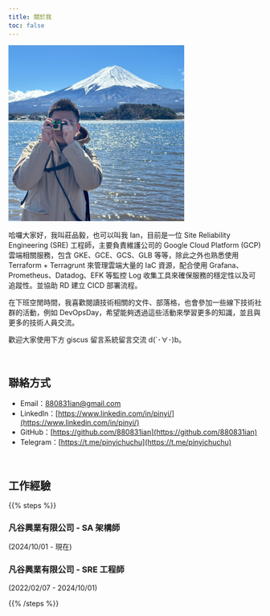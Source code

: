 ```yaml
---
title: 關於我
toc: false
---
```


<img src="/images/logo.jpeg" width="350" />

<br>

哈囉大家好，我叫莊品毅，也可以叫我 Ian，目前是一位 Site Reliability Engineering (SRE) 工程師，主要負責維護公司的 Google Cloud Platform (GCP) 雲端相關服務，包含 GKE、GCE、GCS、GLB 等等，除此之外也熟悉使用 Terraform + Terragrunt 來管理雲端大量的 IaC 資源，配合使用 Grafana、Prometheus、Datadog、EFK 等監控 Log 收集工具來確保服務的穩定性以及可追蹤性。並協助 RD 建立 CICD 部署流程。

在下班空閒時間，我喜歡閱讀技術相關的文件、部落格，也會參加一些線下技術社群的活動，例如 DevOpsDay，希望能夠透過這些活動來學習更多的知識，並且與更多的技術人員交流。

歡迎大家使用下方 giscus 留言系統留言交流 d(`･∀･)b。

<br>

## 聯絡方式

- Email：[880831ian@gmail.com](880831ian@gmail.com)
- LinkedIn：[https://www.linkedin.com/in/pinyi/](https://www.linkedin.com/in/pinyi/)
- GitHub：[https://github.com/880831ian](https://github.com/880831ian)
- Telegram：[https://t.me/pinyichuchu](https://t.me/pinyichuchu)

<br>

## 工作經驗

{{% steps %}}

### 凡谷興業有限公司 - SA 架構師

(2024/10/01 - 現在)

### 凡谷興業有限公司 - SRE 工程師

(2022/02/07 - 2024/10/01)

{{% /steps %}}
